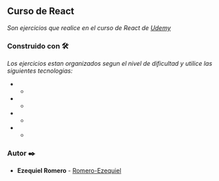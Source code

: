 ## Curso de React

_Son ejercicios que realice en el curso de React de [Udemy](https://www.udemy.com/course/aprendiendo-react/)_

### Construido con 🛠️
_Los ejercicios estan organizados segun el nivel de dificultad y utilice las siguientes tecnologias:_

*  - 
*  - 
*  - 
*  - 

### Autor ✒️

* **Ezequiel Romero** - [Romero-Ezequiel](https://github.com/Romero-Ezequiel)
